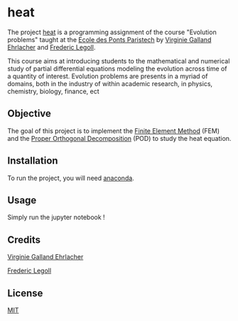 # heat

The project [heat](https://github.com/rubenpersicot/heat) is a programming assignment of the course "Evolution problems" taught at the [Ecole des Ponts Paristech](https://www.ecoledesponts.fr/) by [Virginie Galland Ehrlacher](https://team.inria.fr/matherials/team-members/virginie-ehrlacher-galland/) and [Frederic Legoll](http://cermics.enpc.fr/~legoll/).


This course aims at introducing students to the mathematical and numerical study of partial differential equations modeling the evolution across time of a quantity of interest. Evolution problems are presents in a myriad of domains, both in the industry of within academic research, in  physics, chemistry, biology, finance, ect


## Objective
The goal of this project is to implement the [Finite Element Method](https://en.wikipedia.org/wiki/Finite_element_method) (FEM) and the [Proper Orthogonal Decomposition](https://en.wikipedia.org/wiki/Proper_orthogonal_decomposition) (POD) to study the heat equation.

## Installation

To run the project, you will need [anaconda](https://docs.anaconda.com/anaconda/install/index.html).

## Usage 
Simply run the jupyter notebook !

## Credits 
[Virginie Galland Ehrlacher](https://team.inria.fr/matherials/team-members/virginie-ehrlacher-galland/)

[Frederic Legoll](http://cermics.enpc.fr/~legoll/)

## License
[MIT](https://choosealicense.com/licenses/mit/)


